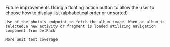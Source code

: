 Future improvements
    Using a floating action button to allow the user to choose how to display list (alphabetical order or unsorted)

    Use of the photo’s endpoint to fetch the album image. When an album is selected,a new activity or fragment is loaded utilizing navigation component from JetPack

    More unit test coverage
